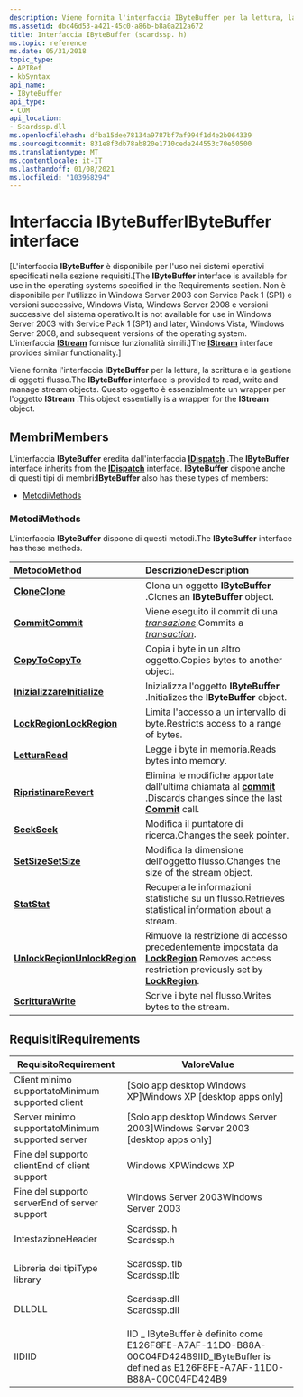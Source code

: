 ```yaml
---
description: Viene fornita l'interfaccia IByteBuffer per la lettura, la scrittura e la gestione di oggetti flusso. Questo oggetto è essenzialmente un wrapper per l'oggetto IStream.
ms.assetid: dbc46d53-a421-45c0-a86b-b8a0a212a672
title: Interfaccia IByteBuffer (scardssp. h)
ms.topic: reference
ms.date: 05/31/2018
topic_type:
- APIRef
- kbSyntax
api_name:
- IByteBuffer
api_type:
- COM
api_location:
- Scardssp.dll
ms.openlocfilehash: dfba15dee78134a9787bf7af994f1d4e2b064339
ms.sourcegitcommit: 831e8f3db78ab820e1710cede244553c70e50500
ms.translationtype: MT
ms.contentlocale: it-IT
ms.lasthandoff: 01/08/2021
ms.locfileid: "103968294"
---
```

# <a name="ibytebuffer-interface"></a><span data-ttu-id="28540-104">Interfaccia IByteBuffer</span><span class="sxs-lookup"><span data-stu-id="28540-104">IByteBuffer interface</span></span>

<span data-ttu-id="28540-105">\[L'interfaccia **IByteBuffer** è disponibile per l'uso nei sistemi operativi specificati nella sezione requisiti.</span><span class="sxs-lookup"><span data-stu-id="28540-105">\[The **IByteBuffer** interface is available for use in the operating systems specified in the Requirements section.</span></span> <span data-ttu-id="28540-106">Non è disponibile per l'utilizzo in Windows Server 2003 con Service Pack 1 (SP1) e versioni successive, Windows Vista, Windows Server 2008 e versioni successive del sistema operativo.</span><span class="sxs-lookup"><span data-stu-id="28540-106">It is not available for use in Windows Server 2003 with Service Pack 1 (SP1) and later, Windows Vista, Windows Server 2008, and subsequent versions of the operating system.</span></span> <span data-ttu-id="28540-107">L'interfaccia [**IStream**](/windows/desktop/api/objidl/nn-objidl-istream) fornisce funzionalità simili.\]</span><span class="sxs-lookup"><span data-stu-id="28540-107">The [**IStream**](/windows/desktop/api/objidl/nn-objidl-istream) interface provides similar functionality.\]</span></span>

<span data-ttu-id="28540-108">Viene fornita l'interfaccia **IByteBuffer** per la lettura, la scrittura e la gestione di oggetti flusso.</span><span class="sxs-lookup"><span data-stu-id="28540-108">The **IByteBuffer** interface is provided to read, write and manage stream objects.</span></span> <span data-ttu-id="28540-109">Questo oggetto è essenzialmente un wrapper per l'oggetto **IStream** .</span><span class="sxs-lookup"><span data-stu-id="28540-109">This object essentially is a wrapper for the **IStream** object.</span></span>

## <a name="members"></a><span data-ttu-id="28540-110">Membri</span><span class="sxs-lookup"><span data-stu-id="28540-110">Members</span></span>

<span data-ttu-id="28540-111">L'interfaccia **IByteBuffer** eredita dall'interfaccia [**IDispatch**](/windows/win32/api/oaidl/nn-oaidl-idispatch) .</span><span class="sxs-lookup"><span data-stu-id="28540-111">The **IByteBuffer** interface inherits from the [**IDispatch**](/windows/win32/api/oaidl/nn-oaidl-idispatch) interface.</span></span> <span data-ttu-id="28540-112">**IByteBuffer** dispone anche di questi tipi di membri:</span><span class="sxs-lookup"><span data-stu-id="28540-112">**IByteBuffer** also has these types of members:</span></span>

-   [<span data-ttu-id="28540-113">Metodi</span><span class="sxs-lookup"><span data-stu-id="28540-113">Methods</span></span>](#methods)

### <a name="methods"></a><span data-ttu-id="28540-114">Metodi</span><span class="sxs-lookup"><span data-stu-id="28540-114">Methods</span></span>

<span data-ttu-id="28540-115">L'interfaccia **IByteBuffer** dispone di questi metodi.</span><span class="sxs-lookup"><span data-stu-id="28540-115">The **IByteBuffer** interface has these methods.</span></span>



| <span data-ttu-id="28540-116">Metodo</span><span class="sxs-lookup"><span data-stu-id="28540-116">Method</span></span>                                           | <span data-ttu-id="28540-117">Descrizione</span><span class="sxs-lookup"><span data-stu-id="28540-117">Description</span></span>                                                                                               |
|:-------------------------------------------------|:----------------------------------------------------------------------------------------------------------|
| [<span data-ttu-id="28540-118">**Clone**</span><span class="sxs-lookup"><span data-stu-id="28540-118">**Clone**</span></span>](ibytebuffer-clone.md)               | <span data-ttu-id="28540-119">Clona un oggetto **IByteBuffer** .</span><span class="sxs-lookup"><span data-stu-id="28540-119">Clones an **IByteBuffer** object.</span></span><br/>                                                              |
| [<span data-ttu-id="28540-120">**Commit**</span><span class="sxs-lookup"><span data-stu-id="28540-120">**Commit**</span></span>](ibytebuffer-commit.md)             | <span data-ttu-id="28540-121">Viene eseguito il commit di una [*transazione*](/windows/desktop/SecGloss/t-gly).</span><span class="sxs-lookup"><span data-stu-id="28540-121">Commits a [*transaction*](/windows/desktop/SecGloss/t-gly).</span></span><br/> |
| [<span data-ttu-id="28540-122">**CopyTo**</span><span class="sxs-lookup"><span data-stu-id="28540-122">**CopyTo**</span></span>](ibytebuffer-copyto.md)             | <span data-ttu-id="28540-123">Copia i byte in un altro oggetto.</span><span class="sxs-lookup"><span data-stu-id="28540-123">Copies bytes to another object.</span></span><br/>                                                                |
| [<span data-ttu-id="28540-124">**Inizializzare**</span><span class="sxs-lookup"><span data-stu-id="28540-124">**Initialize**</span></span>](ibytebuffer-initialize.md)     | <span data-ttu-id="28540-125">Inizializza l'oggetto **IByteBuffer** .</span><span class="sxs-lookup"><span data-stu-id="28540-125">Initializes the **IByteBuffer** object.</span></span><br/>                                                        |
| [<span data-ttu-id="28540-126">**LockRegion**</span><span class="sxs-lookup"><span data-stu-id="28540-126">**LockRegion**</span></span>](ibytebuffer-lockregion.md)     | <span data-ttu-id="28540-127">Limita l'accesso a un intervallo di byte.</span><span class="sxs-lookup"><span data-stu-id="28540-127">Restricts access to a range of bytes.</span></span><br/>                                                          |
| [<span data-ttu-id="28540-128">**Lettura**</span><span class="sxs-lookup"><span data-stu-id="28540-128">**Read**</span></span>](ibytebuffer-read.md)                 | <span data-ttu-id="28540-129">Legge i byte in memoria.</span><span class="sxs-lookup"><span data-stu-id="28540-129">Reads bytes into memory.</span></span><br/>                                                                       |
| [<span data-ttu-id="28540-130">**Ripristinare**</span><span class="sxs-lookup"><span data-stu-id="28540-130">**Revert**</span></span>](ibytebuffer-revert.md)             | <span data-ttu-id="28540-131">Elimina le modifiche apportate dall'ultima chiamata al [**commit**](ibytebuffer-commit.md) .</span><span class="sxs-lookup"><span data-stu-id="28540-131">Discards changes since the last [**Commit**](ibytebuffer-commit.md) call.</span></span><br/>                     |
| [<span data-ttu-id="28540-132">**Seek**</span><span class="sxs-lookup"><span data-stu-id="28540-132">**Seek**</span></span>](ibytebuffer-seek.md)                 | <span data-ttu-id="28540-133">Modifica il puntatore di ricerca.</span><span class="sxs-lookup"><span data-stu-id="28540-133">Changes the seek pointer.</span></span><br/>                                                                      |
| [<span data-ttu-id="28540-134">**SetSize**</span><span class="sxs-lookup"><span data-stu-id="28540-134">**SetSize**</span></span>](ibytebuffer-setsize.md)           | <span data-ttu-id="28540-135">Modifica la dimensione dell'oggetto flusso.</span><span class="sxs-lookup"><span data-stu-id="28540-135">Changes the size of the stream object.</span></span><br/>                                                         |
| [<span data-ttu-id="28540-136">**Stat**</span><span class="sxs-lookup"><span data-stu-id="28540-136">**Stat**</span></span>](ibytebuffer-stat.md)                 | <span data-ttu-id="28540-137">Recupera le informazioni statistiche su un flusso.</span><span class="sxs-lookup"><span data-stu-id="28540-137">Retrieves statistical information about a stream.</span></span><br/>                                              |
| [<span data-ttu-id="28540-138">**UnlockRegion**</span><span class="sxs-lookup"><span data-stu-id="28540-138">**UnlockRegion**</span></span>](ibytebuffer-unlockregion.md) | <span data-ttu-id="28540-139">Rimuove la restrizione di accesso precedentemente impostata da [**LockRegion**](ibytebuffer-lockregion.md).</span><span class="sxs-lookup"><span data-stu-id="28540-139">Removes access restriction previously set by [**LockRegion**](ibytebuffer-lockregion.md).</span></span><br/>     |
| [<span data-ttu-id="28540-140">**Scrittura**</span><span class="sxs-lookup"><span data-stu-id="28540-140">**Write**</span></span>](ibytebuffer-write.md)               | <span data-ttu-id="28540-141">Scrive i byte nel flusso.</span><span class="sxs-lookup"><span data-stu-id="28540-141">Writes bytes to the stream.</span></span><br/>                                                                    |



 

## <a name="requirements"></a><span data-ttu-id="28540-142">Requisiti</span><span class="sxs-lookup"><span data-stu-id="28540-142">Requirements</span></span>



| <span data-ttu-id="28540-143">Requisito</span><span class="sxs-lookup"><span data-stu-id="28540-143">Requirement</span></span> | <span data-ttu-id="28540-144">Valore</span><span class="sxs-lookup"><span data-stu-id="28540-144">Value</span></span> |
|-------------------------------------|-----------------------------------------------------------------------------------------|
| <span data-ttu-id="28540-145">Client minimo supportato</span><span class="sxs-lookup"><span data-stu-id="28540-145">Minimum supported client</span></span><br/> | <span data-ttu-id="28540-146">\[Solo app desktop Windows XP\]</span><span class="sxs-lookup"><span data-stu-id="28540-146">Windows XP \[desktop apps only\]</span></span><br/>                                             |
| <span data-ttu-id="28540-147">Server minimo supportato</span><span class="sxs-lookup"><span data-stu-id="28540-147">Minimum supported server</span></span><br/> | <span data-ttu-id="28540-148">\[Solo app desktop Windows Server 2003\]</span><span class="sxs-lookup"><span data-stu-id="28540-148">Windows Server 2003 \[desktop apps only\]</span></span><br/>                                    |
| <span data-ttu-id="28540-149">Fine del supporto client</span><span class="sxs-lookup"><span data-stu-id="28540-149">End of client support</span></span><br/>    | <span data-ttu-id="28540-150">Windows XP</span><span class="sxs-lookup"><span data-stu-id="28540-150">Windows XP</span></span><br/>                                                                   |
| <span data-ttu-id="28540-151">Fine del supporto server</span><span class="sxs-lookup"><span data-stu-id="28540-151">End of server support</span></span><br/>    | <span data-ttu-id="28540-152">Windows Server 2003</span><span class="sxs-lookup"><span data-stu-id="28540-152">Windows Server 2003</span></span><br/>                                                          |
| <span data-ttu-id="28540-153">Intestazione</span><span class="sxs-lookup"><span data-stu-id="28540-153">Header</span></span><br/>                   | <dl> <span data-ttu-id="28540-154"><dt>Scardssp. h</dt></span><span class="sxs-lookup"><span data-stu-id="28540-154"><dt>Scardssp.h</dt></span></span> </dl>   |
| <span data-ttu-id="28540-155">Libreria dei tipi</span><span class="sxs-lookup"><span data-stu-id="28540-155">Type library</span></span><br/>             | <dl> <span data-ttu-id="28540-156"><dt>Scardssp. tlb</dt></span><span class="sxs-lookup"><span data-stu-id="28540-156"><dt>Scardssp.tlb</dt></span></span> </dl> |
| <span data-ttu-id="28540-157">DLL</span><span class="sxs-lookup"><span data-stu-id="28540-157">DLL</span></span><br/>                      | <dl> <span data-ttu-id="28540-158"><dt>Scardssp.dll</dt></span><span class="sxs-lookup"><span data-stu-id="28540-158"><dt>Scardssp.dll</dt></span></span> </dl> |
| <span data-ttu-id="28540-159">IID</span><span class="sxs-lookup"><span data-stu-id="28540-159">IID</span></span><br/>                      | <span data-ttu-id="28540-160">IID \_ IByteBuffer è definito come E126F8FE-A7AF-11D0-B88A-00C04FD424B9</span><span class="sxs-lookup"><span data-stu-id="28540-160">IID\_IByteBuffer is defined as E126F8FE-A7AF-11D0-B88A-00C04FD424B9</span></span><br/>          |



 

